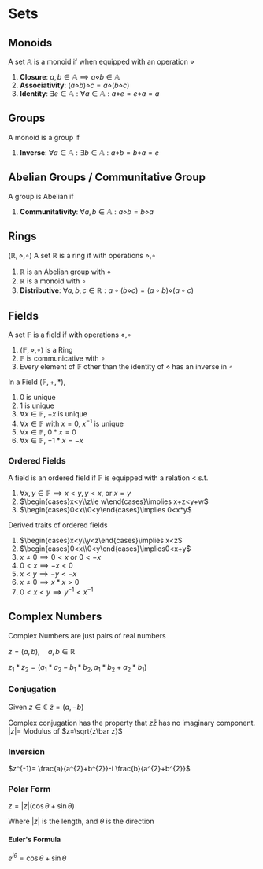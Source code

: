 # Sets

## Monoids

A set $\mathbb A$ is a monoid if when equipped with an operation $\diamond$

1. **Closure**: $a,b\in \mathbb A\implies a\diamond b\in \mathbb A$
2. **Associativity**: $(a\diamond b)\diamond c=a\diamond (b\diamond c)$
3. **Identity**: $\exists e\in \mathbb A: \forall a\in \mathbb A: a\diamond e=e\diamond a=a$

## Groups

A monoid is a group if

1. **Inverse**: $\forall a\in \mathbb A:\exists b\in \mathbb A:a\diamond b=b\diamond a=e$

## Abelian Groups / Communitative Group

A group is Abelian if

1. **Communitativity**: $\forall a, b\in \mathbb A:a\diamond b=b\diamond a$

## Rings

$(\mathbb R, \diamond, \circ)$
A set $\mathbb R$ is a ring if with operations $\diamond, \circ$

1. $\mathbb R$ is an Abelian group with $\diamond$
2. $\mathbb R$ is a monoid with $\circ$
3. **Distributive**: $\forall a, b, c\in \mathbb R:a\circ(b\diamond c)=(a\circ b)\diamond(a\circ c)$

## Fields

A set $\mathbb F$ is a field if with operations $\diamond, \circ$

1. $(\mathbb F, \diamond, \circ)$ is a Ring
2. $\mathbb F$ is communicative with $\circ$
3. Every element of $\mathbb F$ other than the identity of $\diamond$ has an inverse in $\circ$

In a Field $(\mathbb F, +, *)$,
1. $0$ is unique
2. $1$ is unique
3. $\forall x\in\mathbb F$, $-x$ is unique
4. $\forall x\in\mathbb F$ with $x=0$, $x^{-1}$ is unique
5. $\forall x\in\mathbb F$, $0*x=0$
6. $\forall x\in\mathbb F$, $-1*x=-x$

### Ordered Fields

A field is an ordered field if $\mathbb F$ is equipped with a relation $<$ s.t.
1. $\forall x,y\in\mathbb F\implies x<y, y<x\text{, or }x=y$
2. $\begin{cases}x<y\\z\le w\end{cases}\implies x+z<y+w$
3. $\begin{cases}0<x\\0<y\end{cases}\implies 0<x*y$

Derived traits of ordered fields
1. $\begin{cases}x<y\\y<z\end{cases}\implies x<z$
2. $\begin{cases}0<x\\0<y\end{cases}\implies0<x+y$
3. $x\ne 0\implies 0<x \text{ or }0<-x$
4. $0<x\implies -x<0$
5. $x<y\implies -y< -x$
6. $x\ne 0\implies x*x>0$
7. $0<x<y\implies y^{-1}<x^{-1}$

## Complex Numbers

Complex Numbers are just pairs of real numbers

$z=(a, b),\quad a, b\in\mathbb R$

$z_1*z_2=(a_{1}*a_{2}-b_{1}*b_{2},a_1*b_2+a_2*b_1)$

### Conjugation

Given $z\in\mathbb C$
$\bar z=(a, -b)$

Complex conjugation has the property that $z\bar z$ has no imaginary component.
$|z|=$ Modulus of $z=\sqrt{z\bar z}$

### Inversion

$z^{-1}= \frac{a}{a^{2}+b^{2}}-i \frac{b}{a^{2}+b^{2}}$

### Polar Form

$z=|z|(\cos\theta +\sin\theta)$

Where $|z|$ is the length, and $\theta$ is the direction

#### Euler's Formula

$e^{i\theta}=\cos\theta +\sin\theta$

